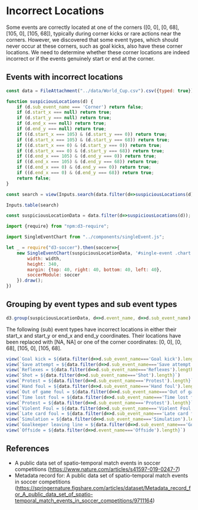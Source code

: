 # Incorrect Locations

Some events are correctly located at one of the corners ([0, 0], [0, 68], [105, 0], [105, 68]), typically during corner kicks or rare actions near the corners. However, we discovered that some event types, which should never occur at these corners, such as goal kicks, also have these corner locations. We need to determine whether these corner locations are indeed incorrect or if the events genuinely start or end at the corner.

## Events with incorrect locations

```js
const data = FileAttachment("../data/World_Cup.csv").csv({typed: true});
```

```js
function suspiciousLocations(d) {
    if (d.sub_event_name === 'Corner') return false;
    if (d.start_x === null) return true;
    if (d.start_y === null) return true;
    if (d.end_x === null) return true;
    if (d.end_y === null) return true;
    if ((d.start_x === 105) & (d.start_y === 0)) return true;
    if ((d.start_x === 105) & (d.start_y === 68)) return true;
    if ((d.start_x === 0) & (d.start_y === 0)) return true;
    if ((d.start_x === 0) & (d.start_y === 68)) return true;
    if ((d.end_x === 105) & (d.end_y === 0)) return true;
    if ((d.end_x === 105) & (d.end_y === 68)) return true;
    if ((d.end_x === 0) & (d.end_y === 0)) return true;
    if ((d.end_x === 0) & (d.end_y === 68)) return true;
    return false;
}
```

```js
const search = view(Inputs.search(data.filter(d=>suspiciousLocations(d))))
```


```js
Inputs.table(search)
```

```js
const suspiciousLocationData = data.filter(d=>suspiciousLocations(d));
```

```js
import {require} from "npm:d3-require";
```

```js
import SingleEventChart from "../components/singleEvent.js";
```

```js
let _ = require("d3-soccer").then(soccer=>{
    new SingleEventChart(suspiciousLocationData, '#single-event .chart', {
        width: width,
        height: 340,
        margin: {top: 40, right: 40, bottom: 40, left: 40},
        soccerModule: soccer
    }).draw();
})
```

## Grouping by event types and sub event types

```js
d3.group(suspiciousLocationData, d=>d.event_name, d=>d.sub_event_name)
```

<div class="warning">
The following (sub) event types have incorrect locations in either their start_x and start_y or end_x and end_y coordinates. Their locations have been replaced with [NA, NA] or one of the corner coordinates: [0, 0], [0, 68], [105, 0], [105, 68].
</div>

```js
view(`Goal kick = ${data.filter(d=>d.sub_event_name==='Goal kick').length}`)
view(`Save attempt = ${data.filter(d=>d.sub_event_name==='Save attempt').length}`)
view(`Reflexes = ${data.filter(d=>d.sub_event_name==='Reflexes').length}`)
view(`Shot = ${data.filter(d=>d.sub_event_name==='Shot').length}`)
view(`Protest = ${data.filter(d=>d.sub_event_name==='Protest').length}`)
view(`Hand foul = ${data.filter(d=>d.sub_event_name==='Hand foul').length}`)
view(`Out of game foul = ${data.filter(d=>d.sub_event_name==='Out of game foul').length}`)
view(`Time lost foul = ${data.filter(d=>d.sub_event_name==='Time lost foul').length}`)
view(`Protest = ${data.filter(d=>d.sub_event_name==='Protest').length}`)
view(`Violent Foul = ${data.filter(d=>d.sub_event_name==='Violent Foul').length}`)
view(`Late card foul = ${data.filter(d=>d.sub_event_name==='Late card foul').length}`)
view(`Simulation = ${data.filter(d=>d.sub_event_name==='Simulation').length}`)
view(`Goalkeeper leaving line = ${data.filter(d=>d.sub_event_name==='Goalkeeper leaving line').length}`)
view(`Offside = ${data.filter(d=>d.event_name==='Offside').length}`)
```

<div id="single-event">
    <div class="chart"></div>
</div>


## References

- A public data set of spatio-temporal match events in soccer competitions (https://www.nature.com/articles/s41597-019-0247-7)
- Metadata record for: A public data set of spatio-temporal match events in soccer competitions (https://springernature.figshare.com/articles/dataset/Metadata_record_for_A_public_data_set_of_spatio-temporal_match_events_in_soccer_competitions/9711164)